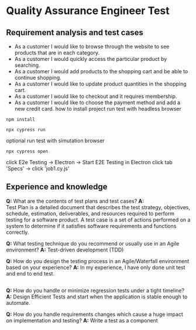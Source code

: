 # Quality Assurance Engineer Test

## Requirement analysis and test cases
- As a customer I would like to browse through the website to see products that are in each category. 
- As a customer I would quickly access the particular product by searching. 
- As a customer I would add products to the shopping cart and be able to continue shopping. 
- As a customer I would like to update product quantities in the shopping cart. 
- As a customer I would like to checkout and  it requires membership. 
- As a customer I would like to choose the payment method and add a new credit card.
how to install project
run test with headless browser
```
npm install
```
```
npx cypress run   
```
optional run test with simutation browser
```
npx cypress open
```
click E2e Testing -> Electron -> Start E2E Testing in Electron
click tab 'Specs' -> click 'job1.cy.js'

## Experience and knowledge


**Q:** What are the contents of test plans and test cases?
**A:**  
Test Plan is a detailed document that describes the test strategy, objectives, schedule, estimation, deliverables, and resources required to perform testing for a software product. 
A test case is a set of actions performed on a system to determine if it satisfies software requirements and functions correctly.


**Q:** What testing technique do you recommend or usually use in an Agile environment?
**A:** Test-driven development (TDD)


**Q:** How do you design the testing process in an Agile/Waterfall environment based on your experience?
**A:** In my experience, I have only done unit test and end to end test.
##
##
**Q:** How do you handle or minimize regression tests under a tight timeline?
**A:** Design Efficient Tests and start when the application is stable enough to automate.


**Q:** How do you handle requirements changes which cause a huge impact on implementation and testing?
**A:** Write a test as a component





